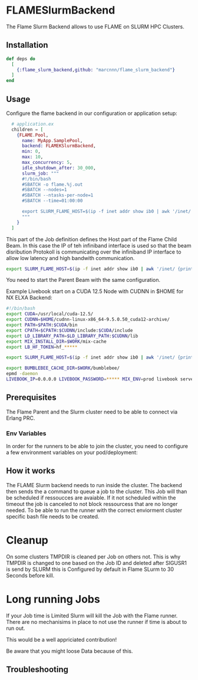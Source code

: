 # FLAMESlurmBackend

The Flame Slurm Backend allows to use FLAME on SLURM HPC Clusters.


## Installation

```elixir
def deps do
  [
    {:flame_slurm_backend,github: "marcnnn/flame_slurm_backend"}
  ]
end
```

## Usage

Configure the flame backend in our configuration or application setup:

```elixir
  # application.ex
  children = [
    {FLAME.Pool,
      name: MyApp.SamplePool,
      backend: FLAMEKSlurmBackend,
      min: 0,
      max: 10,
      max_concurrency: 5,
      idle_shutdown_after: 30_000,
      slurm_job: """
      #!/bin/bash
      #SBATCH -o flame.%j.out
      #SBATCH --nodes=1
      #SBATCH --ntasks-per-node=1
      #SBATCH --time=01:00:00

      export SLURM_FLAME_HOST=$(ip -f inet addr show ib0 | awk '/inet/ {print $2}' | cut -d/ -f1)
      """
    }
  ]
```

This part of the Job definition defines the Host part of the Flame Child Beam.
In this case the IP of teh infiniband interface is used so that the beam disribution Protokoll
is communicating over the infiniband IP interface to allow low latency and high bandwith communication.

```bash
export SLURM_FLAME_HOST=$(ip -f inet addr show ib0 | awk '/inet/ {print $2}' | cut -d/ -f1)
```
You need to start the Parent Beam with the same configuration.

Example Livebook start on a CUDA 12.5 Node with CUDNN in $HOME for NX ELXA Backend:
```bash
#!/bin/bash
export CUDA=/usr/local/cuda-12.5/
export CUDNN=$HOME/cudnn-linux-x86_64-9.5.0.50_cuda12-archive/
export PATH=$PATH:$CUDA/bin
export CPATH=$CPATH:$CUDNN/include:$CUDA/include
export LD_LIBRARY_PATH=$LD_LIBRARY_PATH:$CUDNN/lib
export MIX_INSTALL_DIR=$WORK/mix-cache
export LB_HF_TOKEN=hf_*****

export SLURM_FLAME_HOST=$(ip -f inet addr show ib0 | awk '/inet/ {print $2}' | cut -d/ -f1)

export BUMBLEBEE_CACHE_DIR=$WORK/bumblebee/
epmd -daemon
LIVEBOOK_IP=0.0.0.0 LIVEBOOK_PASSWORD=***** MIX_ENV=prod livebook server --name livebook@$SLURM_FLAME_HOST
```

## Prerequisites

The Flame Parent and the Slurm cluster need to be able to connect via Erlang PRC.

### Env Variables

In order for the runners to be able to join the cluster, you need to configure
a few environment variables on your pod/deployment:


## How it works

The FLAME Slurm backend needs to run inside the cluster.
The backend then sends the a command to queue a job to the cluster.
This Job will than be scheduled if ressoucces are avaiable.
If it not scheduled within the timeout the job is canceled to not block ressourcess that are no longer needed.
To be able to run the runner with the correct enviorment cluster specific bash file needs to be created.

# Cleanup

On some clusters TMPDIR is cleaned per Job on others not.
This is why TMPDIR is changed to one based on the Job ID and deleted after SIGUSR1 is send by SLURM this is Configured by default in Flame SLurm to 30 Seconds before kill.

# Long running Jobs

If your Job time is Limited Slurm will kill the Job with the Flame runner.
There are no mechanisims in place to not use the runner if time is about to run out.

This would be a well appriciated contribution!

Be aware that you might loose Data because of this.

## Troubleshooting
